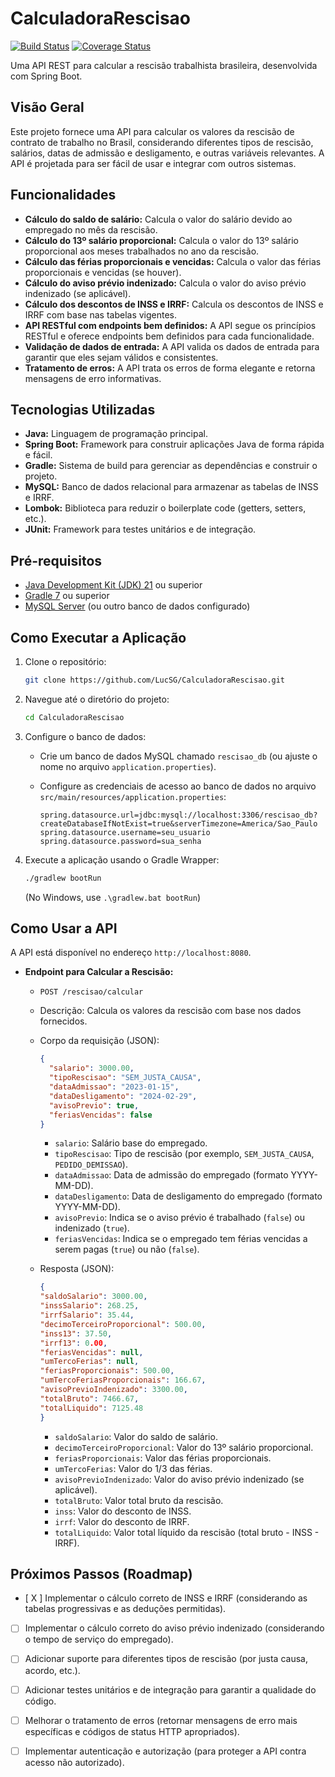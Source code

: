 # CalculadoraRescisao

[![Build Status](https://img.shields.io/badge/build-passing-brightgreen)](https://example.com/build)
[![Coverage Status](https://img.shields.io/badge/coverage-75%25-green)](https://example.com/coverage)

Uma API REST para calcular a rescisão trabalhista brasileira, desenvolvida com Spring Boot.

## Visão Geral

Este projeto fornece uma API para calcular os valores da rescisão de contrato de trabalho no Brasil, considerando diferentes tipos de rescisão, salários, datas de admissão e desligamento, e outras variáveis relevantes. A API é projetada para ser fácil de usar e integrar com outros sistemas.

## Funcionalidades

*   **Cálculo do saldo de salário:** Calcula o valor do salário devido ao empregado no mês da rescisão.
*   **Cálculo do 13º salário proporcional:** Calcula o valor do 13º salário proporcional aos meses trabalhados no ano da rescisão.
*   **Cálculo das férias proporcionais e vencidas:** Calcula o valor das férias proporcionais e vencidas (se houver).
*   **Cálculo do aviso prévio indenizado:** Calcula o valor do aviso prévio indenizado (se aplicável).
*   **Cálculo dos descontos de INSS e IRRF:** Calcula os descontos de INSS e IRRF com base nas tabelas vigentes.
*   **API RESTful com endpoints bem definidos:** A API segue os princípios RESTful e oferece endpoints bem definidos para cada funcionalidade.
*   **Validação de dados de entrada:** A API valida os dados de entrada para garantir que eles sejam válidos e consistentes.
*   **Tratamento de erros:** A API trata os erros de forma elegante e retorna mensagens de erro informativas.

## Tecnologias Utilizadas

*   **Java:** Linguagem de programação principal.
*   **Spring Boot:** Framework para construir aplicações Java de forma rápida e fácil.
*   **Gradle:** Sistema de build para gerenciar as dependências e construir o projeto.
*   **MySQL:** Banco de dados relacional para armazenar as tabelas de INSS e IRRF.
*   **Lombok:**  Biblioteca para reduzir o boilerplate code (getters, setters, etc.).
*   **JUnit:** Framework para testes unitários e de integração.

## Pré-requisitos

*   [Java Development Kit (JDK) 21](https://www.oracle.com/java/technologies/javase-jdk21-downloads.html) ou superior
*   [Gradle 7](https://gradle.org/install/) ou superior
*   [MySQL Server](https://www.mysql.com/downloads/) (ou outro banco de dados configurado)

## Como Executar a Aplicação

1.  Clone o repositório:

    ```bash
    git clone https://github.com/LucSG/CalculadoraRescisao.git
    ```

2.  Navegue até o diretório do projeto:

    ```bash
    cd CalculadoraRescisao
    ```

3.  Configure o banco de dados:

    *   Crie um banco de dados MySQL chamado `rescisao_db` (ou ajuste o nome no arquivo `application.properties`).
    *   Configure as credenciais de acesso ao banco de dados no arquivo `src/main/resources/application.properties`:

        ```properties
        spring.datasource.url=jdbc:mysql://localhost:3306/rescisao_db?createDatabaseIfNotExist=true&serverTimezone=America/Sao_Paulo
        spring.datasource.username=seu_usuario
        spring.datasource.password=sua_senha
        ```

4.  Execute a aplicação usando o Gradle Wrapper:

    ```bash
    ./gradlew bootRun
    ```

    (No Windows, use `.\gradlew.bat bootRun`)

## Como Usar a API

A API está disponível no endereço `http://localhost:8080`.

*   **Endpoint para Calcular a Rescisão:**

    *   `POST /rescisao/calcular`
    *   Descrição: Calcula os valores da rescisão com base nos dados fornecidos.
    *   Corpo da requisição (JSON):

        ```json
        {
          "salario": 3000.00,
          "tipoRescisao": "SEM_JUSTA_CAUSA",
          "dataAdmissao": "2023-01-15",
          "dataDesligamento": "2024-02-29",
          "avisoPrevio": true,
          "feriasVencidas": false
        }
        ```

        *   `salario`: Salário base do empregado.
        *   `tipoRescisao`: Tipo de rescisão (por exemplo, `SEM_JUSTA_CAUSA`, `PEDIDO_DEMISSAO`).
        *   `dataAdmissao`: Data de admissão do empregado (formato YYYY-MM-DD).
        *   `dataDesligamento`: Data de desligamento do empregado (formato YYYY-MM-DD).
        *   `avisoPrevio`: Indica se o aviso prévio é trabalhado (`false`) ou indenizado (`true`).
        *   `feriasVencidas`: Indica se o empregado tem férias vencidas a serem pagas (`true`) ou não (`false`).

    *   Resposta (JSON):

        ```json
        {
        "saldoSalario": 3000.00,
        "inssSalario": 268.25,
        "irrfSalario": 35.44,
        "decimoTerceiroProporcional": 500.00,
        "inss13": 37.50,
        "irrf13": 0.00,
        "feriasVencidas": null,
        "umTercoFerias": null,
        "feriasProporcionais": 500.00,
        "umTercoFeriasProporcionais": 166.67,
        "avisoPrevioIndenizado": 3300.00,
        "totalBruto": 7466.67,
        "totalLiquido": 7125.48
        }
        ```

        *   `saldoSalario`: Valor do saldo de salário.
        *   `decimoTerceiroProporcional`: Valor do 13º salário proporcional.
        *   `feriasProporcionais`: Valor das férias proporcionais.
        *   `umTercoFerias`: Valor do 1/3 das férias.
        *   `avisoPrevioIndenizado`: Valor do aviso prévio indenizado (se aplicável).
        *   `totalBruto`: Valor total bruto da rescisão.
        *   `inss`: Valor do desconto de INSS.
        *   `irrf`: Valor do desconto de IRRF.
        *   `totalLiquido`: Valor total líquido da rescisão (total bruto - INSS - IRRF).

## Próximos Passos (Roadmap)

*   [ X ] Implementar o cálculo correto de INSS e IRRF (considerando as tabelas progressivas e as deduções permitidas).
*   [   ] Implementar o cálculo correto do aviso prévio indenizado (considerando o tempo de serviço do empregado).
*   [   ] Adicionar suporte para diferentes tipos de rescisão (por justa causa, acordo, etc.).
*   [   ] Adicionar testes unitários e de integração para garantir a qualidade do código.
*   [   ] Melhorar o tratamento de erros (retornar mensagens de erro mais específicas e códigos de status HTTP apropriados).
*   [   ] Implementar autenticação e autorização (para proteger a API contra acesso não autorizado).

